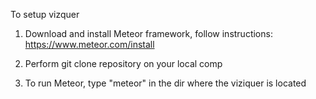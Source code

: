 To setup vizquer

1. Download and install Meteor framework, follow instructions: https://www.meteor.com/install
2. Perform git clone repository on your local comp

3. To run Meteor, type "meteor" in the dir where the viziquer is located

